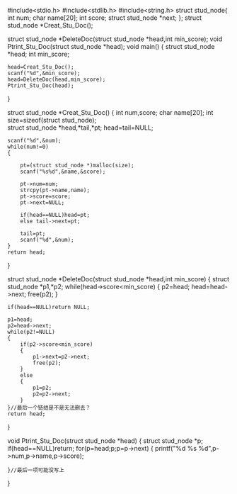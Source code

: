#include<stdio.h>
#include<stdlib.h>
#include<string.h>
struct stud_node{
	int num;
	char name[20];
	int score;
	struct stud_node *next;
};
struct stud_node *Creat_Stu_Doc();

struct stud_node *DeleteDoc(struct stud_node *head,int min_score);
void Ptrint_Stu_Doc(struct stud_node *head);
void main()
{
	struct stud_node *head;
	int min_score;

	head=Creat_Stu_Doc();
	scanf("%d",&min_score);
	head=DeleteDoc(head,min_score);
	Ptrint_Stu_Doc(head);
}


struct stud_node *Creat_Stu_Doc()
{
	int num,score;
	char name[20];
	int size=sizeof(struct stud_node);	
	struct stud_node *head,*tail,*pt;
	head=tail=NULL;
		
	
	scanf("%d",&num);
	while(num!=0)
	{
		
		pt=(struct stud_node *)malloc(size);
		scanf("%s%d",&name,&score);
		
		pt->num=num;
		strcpy(pt->name,name);
		pt->score=score;
		pt->next=NULL;
		
		if(head==NULL)head=pt; 
		else tail->next=pt;	
		
		tail=pt;
		scanf("%d",&num);
	}
	return head;
} 

struct stud_node *DeleteDoc(struct stud_node *head,int min_score)
{
	struct stud_node *p1,*p2;
	while(head->score<min_score)
	{
		p2=head;
		head=head->next;
		free(p2);
	}
	
	if(head==NULL)return NULL;
	
	p1=head;
	p2=head->next;
	while(p2!=NULL)
	{
		if(p2->score<min_score)
		{
			p1->next=p2->next; 
			free(p2);
		}
		else
		{
			p1=p2;
			p2=p2->next;
		}
	}//最后一个链结是不是无法删去？ 
	return head;
}

void Ptrint_Stu_Doc(struct stud_node *head)
{
	struct stud_node *p;
	if(head==NULL)return;
	for(p=head;p;p=p->next)
	{
		printf("%d %s %d",p->num,p->name,p->score);
	
	}//最后一项可能没写上 
}

 
